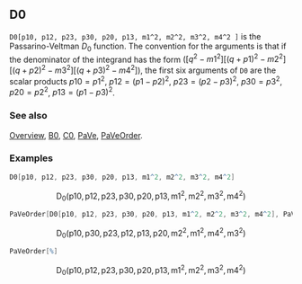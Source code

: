 ## D0

`D0[p10, p12, p23, p30, p20, p13, m1^2, m2^2, m3^2, m4^2 ]` is the Passarino-Veltman $D_0$ function. The convention for the arguments is that if the denominator of the integrand has the form $([q^2-m1^2] [(q+p1)^2-m2^2] [(q+p2)^2-m3^2] [(q+p3)^2-m4^2])$, the first six arguments of `D0` are the scalar products $p10 = p1^2$, $p12 = (p1-p2)^2$, $p23 = (p2-p3)^2$, $p30 = p3^2$, $p20 = p2^2$, $p13 = (p1-p3)^2$.

### See also

[Overview](Extra/FeynCalc.md), [B0](B0.md), [C0](C0.md), [PaVe](PaVe.md), [PaVeOrder](PaVeOrder.md).

### Examples

```mathematica
D0[p10, p12, p23, p30, p20, p13, m1^2, m2^2, m3^2, m4^2]
```

$$\text{D}_0\left(\text{p10},\text{p12},\text{p23},\text{p30},\text{p20},\text{p13},\text{m1}^2,\text{m2}^2,\text{m3}^2,\text{m4}^2\right)$$

```mathematica
PaVeOrder[D0[p10, p12, p23, p30, p20, p13, m1^2, m2^2, m3^2, m4^2], PaVeOrderList -> {p13, p20}]
```

$$\text{D}_0\left(\text{p10},\text{p30},\text{p23},\text{p12},\text{p13},\text{p20},\text{m2}^2,\text{m1}^2,\text{m4}^2,\text{m3}^2\right)$$

```mathematica
PaVeOrder[%]
```

$$\text{D}_0\left(\text{p10},\text{p12},\text{p23},\text{p30},\text{p20},\text{p13},\text{m1}^2,\text{m2}^2,\text{m3}^2,\text{m4}^2\right)$$
